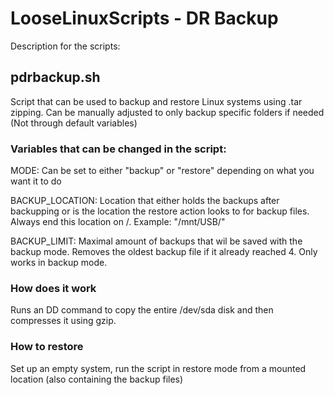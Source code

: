 # LooseLinuxScripts - DR Backup
Description for the scripts:

## pdrbackup.sh
Script that can be used to backup and restore Linux systems using .tar zipping. Can be manually adjusted to only backup specific folders if needed (Not through default variables)

### Variables that can be changed in the script:

MODE: Can be set to either "backup" or "restore" depending on what you want it to do

BACKUP_LOCATION: Location that either holds the backups after backupping or is the location the restore action looks to for backup files. 
Always end this location on /. Example: "/mnt/USB/"

BACKUP_LIMIT: Maximal amount of backups that wil be saved with the backup mode. Removes the oldest backup file if it already reached 4. Only works in backup mode.

### How does it work

Runs an DD command to copy the entire /dev/sda disk and then compresses it using gzip.

### How to restore

Set up an empty system, run the script in restore mode from a mounted location (also containing the backup files)
